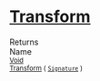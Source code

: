 # [Transform](./FillPenUpDurations-100663741.md)


Returns<img width=500/>Name
<br>
<sub>[Void](https://docs.microsoft.com/en-us/dotnet/api/System.Void)</sub><img width=500/><sub>[Transform](./FillPenUpDurations-100663741.md) ( [`Signature`](./../../../../Signature.md) )</sub><br>


